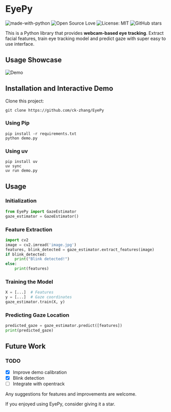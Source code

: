 # EyePy

![made-with-python](https://img.shields.io/badge/Made%20with-Python-1f425f.svg)
![Open Source Love](https://badges.frapsoft.com/os/v1/open-source.svg?v=103)
![License: MIT](https://img.shields.io/badge/License-MIT-yellow.svg)
![GitHub stars](https://img.shields.io/github/stars/ck-zhang/EyePy.svg?style=social)

This is a Python library that provides **webcam-based eye tracking**.
Extract facial features, train eye tracking model and predict gaze with super easy to use interface.

## Usage Showcase
![Demo](https://github.com/user-attachments/assets/08d7af7b-9a45-4c78-bfb5-93db1d0f45c4)

## Installation and Interactive Demo

Clone this project:
```shell
git clone https://github.com/ck-zhang/EyePy
```

### Using Pip
```shell
pip install -r requirements.txt
python demo.py
```

### Using uv
```shell
pip install uv
uv sync
uv run demo.py
```

## Usage

### Initialization
```python
from EyePy import GazeEstimator
gaze_estimator = GazeEstimator()
```

### Feature Extraction
```python
import cv2
image = cv2.imread('image.jpg')
features, blink_detected = gaze_estimator.extract_features(image)
if blink_detected:
    print("Blink detected!")
else:
    print(features)
```

### Training the Model
```python
X = [...]  # Features
y = [...]  # Gaze coordinates
gaze_estimator.train(X, y)
```

### Predicting Gaze Location
```python
predicted_gaze = gaze_estimator.predict([features])
print(predicted_gaze)
```

## Future Work

### TODO

- [x] Improve demo calibration
- [x] Blink detection
- [ ] Integrate with opentrack

Any suggestions for features and improvements are welcome.

If you enjoyed using EyePy, consider giving it a star.
